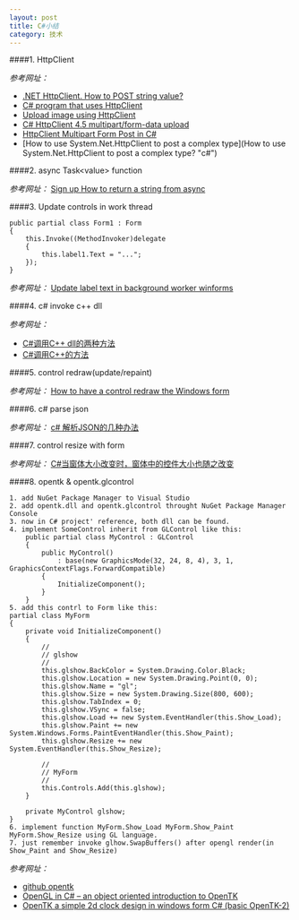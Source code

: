 ```yaml
---
layout: post
title: C#小结
category: 技术
---
```


####1. HttpClient

*参考网址：*

* [.NET HttpClient. How to POST string value?](http://stackoverflow.com/questions/15176538/net-httpclient-how-to-post-string-value "c#")
* [C# program that uses HttpClient](https://www.dotnetperls.com/httpclient "c#")
* [Upload image using HttpClient](http://stackoverflow.com/questions/27425043/upload-image-using-httpclient "c#")
* [C# HttpClient 4.5 multipart/form-data upload](http://stackoverflow.com/questions/16416601/c-sharp-httpclient-4-5-multipart-form-data-upload "c#")
* [HttpClient Multipart Form Post in C#](http://stackoverflow.com/questions/18059588/httpclient-multipart-form-post-in-c-sharp"c#")
* [How to use System.Net.HttpClient to post a complex type](How to use System.Net.HttpClient to post a complex type? "c#")

####2. async Task\<value\> function

*参考网址：* [Sign up
How to return a string from async](http://stackoverflow.com/questions/31536082/how-to-return-a-string-from-async "async")

####3. Update controls in work thread

```
public partial class Form1 : Form
{
    this.Invoke((MethodInvoker)delegate
    {
        this.label1.Text = "...";
    });
}
```

*参考网址：* [Update label text in background worker winforms](http://stackoverflow.com/questions/15759688/update-label-text-in-background-worker-winforms "c-sharp")

####4. c# invoke c++ dll

*参考网址：*

* [C#调用C++ dll的两种方法](http://blog.csdn.net/yl2isoft/article/details/49386365 "dll")
* [C#调用C++的方法](http://www.cnblogs.com/cdbean/archive/2011/01/29/1947583.html "dll")

####5. control redraw(update/repaint)

*参考网址：* [How to have a control redraw the Windows form](http://stackoverflow.com/questions/23910733/how-to-have-a-control-redraw-the-windows-form "redraw")

####6. c# parse json

*参考网址：* [c# 解析JSON的几种办法](http://www.cnblogs.com/ambar/archive/2010/07/13/parse-json-via-csharp.html "json")

####7. control resize with form

*参考网址：* [C#当窗体大小改变时，窗体中的控件大小也随之改变](http://www.cnblogs.com/slyzly/articles/1965965.html "resize")

####8. opentk & opentk.glcontrol

```
1. add NuGet Package Manager to Visual Studio
2. add opentk.dll and opentk.glcontrol throught NuGet Package Manager Console
3. now in C# project' reference, both dll can be found.
4. implement SomeControl inherit from GLControl like this:
    public partial class MyControl : GLControl
    {
        public MyControl()
            : base(new GraphicsMode(32, 24, 8, 4), 3, 1, GraphicsContextFlags.ForwardCompatible)
        {
            InitializeComponent();
        }
    }
5. add this contrl to Form like this:
partial class MyForm
{
    private void InitializeComponent()
    {
        // 
        // glshow
        //
        this.glshow.BackColor = System.Drawing.Color.Black;
        this.glshow.Location = new System.Drawing.Point(0, 0);
        this.glshow.Name = "gl";
        this.glshow.Size = new System.Drawing.Size(800, 600);
        this.glshow.TabIndex = 0;
        this.glshow.VSync = false;
        this.glshow.Load += new System.EventHandler(this.Show_Load);
        this.glshow.Paint += new System.Windows.Forms.PaintEventHandler(this.Show_Paint);
        this.glshow.Resize += new System.EventHandler(this.Show_Resize);
        
        //
        // MyForm
        //
        this.Controls.Add(this.glshow);
    }

    private MyControl glshow;
}
6. implement function MyForm.Show_Load MyForm.Show_Paint MyForm.Show_Resize using GL language.
7. just remember invoke glhow.SwapBuffers() after opengl render(in Show_Paint and Show_Resize)
```

*参考网址：*

* [github opentk](https://github.com/opentk/opentk "opentk")
* [OpenGL in C# – an object oriented introduction to OpenTK](https://www.dotnetcodegeeks.com/2015/04/opengl-in-c-an-object-oriented-introduction-to-opentk-3.html "opentk")
* [OpenTK a simple 2d clock design in windows form C# (basic OpenTK-2)](https://kishordgupta.wordpress.com/2010/12/21/opentk-a-simple-2d-clock-design-in-windows-form-c-basic-opentk-2/ "opentk")
